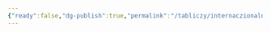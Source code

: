 ```yaml
---
{"ready":false,"dg-publish":true,"permalink":"/tabliczy/internaczionalnaya-gotika/bryusselskij-chasoslov-begstvo-v-egipet/","dgPassFrontmatter":true}
---
```



